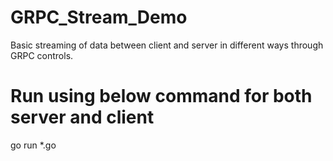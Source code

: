 # GRPC_Stream_Demo
Basic streaming of data between client and server in different ways through GRPC controls.


# Run using below command for both server and  client

go run *.go 